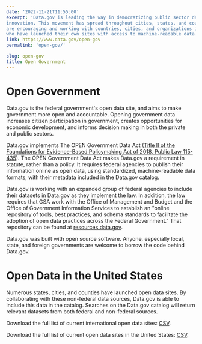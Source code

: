 ```yaml
---
date: '2022-11-21T11:55:00'
excerpt: 'Data.gov is leading the way in democratizing public sector data and driving
innovation. This movement has spread throughout cities, states, and countries. We
are encouraging and working with countries, cities, and organizations internationally,
who have launched their own sites with access to machine-readable data.'
link: https://www.data.gov/open-gov
permalink: 'open-gov/'

slug: open-gov
title: Open Government
---
```


# Open Government

Data.gov is the federal government's open data site, and aims to make government more open and accountable. Opening government data increases citizen participation in government, creates opportunities for economic development, and informs decision making in both the private and public sectors.

Data.gov implements The OPEN Government Data Act ([Title II of the Foundations for Evidence-Based Policymaking Act of 2018, Public Law 115-435](https://www.congress.gov/bill/115th-congress/house-bill/4174)). The OPEN Government Data Act makes Data.gov a requirement in statute, rather than a policy. It requires federal agencies to publish their information online as open data, using standardized, machine-readable data formats, with their metadata included in the Data.gov catalog.

Data.gov is working with an expanded group of federal agencies to include their datasets in Data.gov as they implement the law. In addition, the law requires that GSA work with the Office of Management and Budget and the Office of Government Information Services to establish an "online repository of tools, best practices, and schema standards to facilitate the adoption of open data practices across the Federal Government." That repository can be found at [resources.data.gov](https://resources.data.gov).

Data.gov was built with open source software. Anyone, especially local, state, and foreign governments are welcome to borrow the code behind Data.gov.

# Open Data in the United States

Numerous states, cities, and counties have launched open data sites. By collaborating with these non-federal data sources, Data.gov is able to include this data in the catalog. Searches on the Data.gov catalog will return relevant datasets from both federal and non-federal sources.

Download the full list of current international open data sites: [CSV](https://s3-us-gov-west-1.amazonaws.com/cg-0817d6e3-93c4-4de8-8b32-da6919464e61/open_data_intl_102523.csv).

Download the full list of current open data sites in the United States: [CSV](https://s3-us-gov-west-1.amazonaws.com/cg-0817d6e3-93c4-4de8-8b32-da6919464e61/open_data_us_states_cities_102523.csv).
